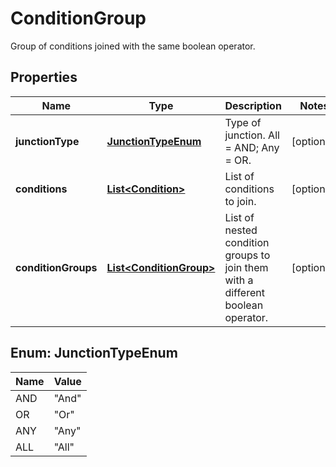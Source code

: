 
# ConditionGroup

Group of conditions joined with the same boolean operator.

## Properties
Name | Type | Description | Notes
------------ | ------------- | ------------- | -------------
**junctionType** | [**JunctionTypeEnum**](#JunctionTypeEnum) | Type of junction. All = AND; Any = OR. |  [optional]
**conditions** | [**List&lt;Condition&gt;**](Condition.md) | List of conditions to join. |  [optional]
**conditionGroups** | [**List&lt;ConditionGroup&gt;**](ConditionGroup.md) | List of nested condition groups to join them with a different boolean operator. |  [optional]


<a name="JunctionTypeEnum"></a>
## Enum: JunctionTypeEnum
Name | Value
---- | -----
AND | &quot;And&quot;
OR | &quot;Or&quot;
ANY | &quot;Any&quot;
ALL | &quot;All&quot;




